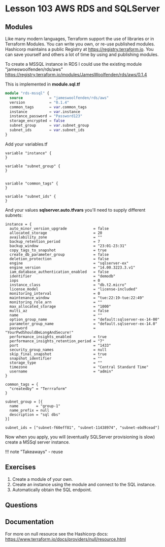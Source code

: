 # Lesson 103 AWS RDS and SQLServer

## Modules

Like many modern languages, Terraform support the use of libraries or in Terraform Modules.
You can write you own, or re-use published modules. Hashicorp maintains a public Registry at <https://registry.terraform.io>.
You can save yourself and others a lot of time by using and publishing modules.

To create a MSSQL instance in RDS I could use the existing module "jameswoolfenden/rds/aws" <https://registry.terraform.io/modules/JamesWoolfenden/rds/aws/0.1.4>

This is implemented in **module.sql.tf**

```terraform
module "rds-mssql" {
  source            = "jameswoolfenden/rds/aws"
  version           = "0.1.4"
  common_tags       = var.common_tags
  instance          = var.instance
  instance_password = "Password123"
  storage_encrypted = false
  subnet_group      = var.subnet_group
  subnet_ids        = var.subnet_ids
}
```

Add your variables.tf
```
variable "instance" {
}

variable "subnet_group" {
}


variable "common_tags" {
}

variable "subnet_ids" {
}
```

And your values **sqlserver.auto.tfvars** you'll need to supply different subnets:

```HCL2
instance = {
  auto_minor_version_upgrade            = false
  allocated_storage                     = 20
  availability_zone                     = ""
  backup_retention_period               = 7
  backup_window                         = "23:01-23:31"
  copy_tags_to_snapshot                 = true
  create_db_parameter_group             = false
  deletion_protection                   = false
  engine                                = "sqlserver-ex"
  engine_version                        = "14.00.3223.3.v1"
  iam_database_authentication_enabled   = false
  identifier                            = "demodb"
  iops                                  = 0
  instance_class                        = "db.t2.micro"
  license_model                         = "license-included"
  monitoring_interval                   = 0
  maintenance_window                    = "tue:22:19-tue:22:49"
  monitoring_role_arn                   = ""
  max_allocated_storage                 = "1000"
  multi_az                              = false
  name                                  = ""
  option_group_name                     = "default:sqlserver-ex-14-00"
  parameter_group_name                  = "default.sqlserver-ex-14.0"
  password                              = "YourPwdShouldBeLongAndSecure!"
  performance_insights_enabled          = true
  performance_insights_retention_period = "7"
  port                                  = "1433"
  security_group_names                  = null
  skip_final_snapshot                   = true
  snapshot_identifier                   = ""
  storage_type                          = ""
  timezone                              = "Central Standard Time"
  username                              = "admin"
}

common_tags = {
  "createdby" = "Terrraform"
}

subnet_group = [{
  name        = "group-1"
  name_prefix = null
  description = "sql dbs"
}]

subnet_ids = ["subnet-f60eff81", "subnet-11438974", "subnet-ebd9cead"]
```

Now when you apply, you will (eventually SQLServer provisioning is slow) create a MSSql server instance.

!!! note "Takeaways"
    - reuse

## Exercises

1. Create a module of your own.
2. Create an instance using the module and connect to the SQL instance.
3. Automatically obtain the SQL endpoint.

## Questions

## Documentation

For more on null resource see the Hashicorp docs:
<https://www.terraform.io/docs/providers/null/resource.html>
